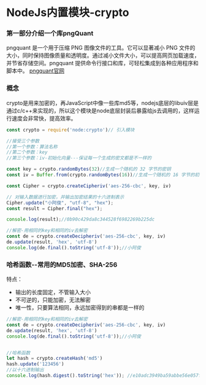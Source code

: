 # NodeJs内置模块-crypto
### 第一部分介绍一个库pngQuant
  pngquant 是一个用于压缩 PNG 图像文件的工具。它可以显著减小 PNG 文件的大小，同时保持图像质量和透明度。通过减小文件大小，可以提高网页加载速度，并节省存储空间。pngquant 提供命令行接口和库，可轻松集成到各种应用程序和脚本中。
  [pngquant官网](http://pngquant.com/)
### 概念
  crypto是用来加密的，再JavaScript中像一些库md5等，nodejs底层的libuiv层是通过c/c++来实现的，所以这个模块是node底层封装后暴露给js去调用的，这样运行速度会非常快，提高效率。
  ```javascript
const crypto = require('node:crypto')// 引入模块

//接受三个参数
//第一个参数：算法名称
//第二个参数：key
//第三个参数：iv-初始化向量---保证每一个生成的密文都是不一样的

const key = crypto.randomBytes(32)//生成一个随机的 32 字节的密钥
const iv = Buffer.from(crypto.randomBytes(16))//生成一个随机的 16 字节的初始化向量 (IV)

const Cipher = crypto.createCipheriv('aes-256-cbc', key, iv)

// 对输入数据进行加密，并输出加密结果的十六进制表示
Cipher.update("小阿俊", "utf-8", "hex");
const result = Cipher.final("hex");

console.log(result);//0b90c429da8c344528f6982269b225dc

//解密-用相同的key和相同的iv去解密
const de = crypto.createDecipheriv('aes-256-cbc', key, iv)
de.update(result, 'hex', 'utf-8')
console.log(de.final().toString('utf-8'));//小阿俊
  ```
### 哈希函数--常用的MD5加密、SHA-256
  特点：
* 输出的长度固定，不管输入大小
* 不可逆的，只能加密，无法解密
* 唯一性，只要算法相同，永远加密得到的串都是一样的
```javascript
//解密-用相同的key和相同的iv去解密
const de = crypto.createDecipheriv('aes-256-cbc', key, iv)
de.update(result, 'hex', 'utf-8')
console.log(de.final().toString('utf-8'));//小阿俊


//哈希函数
let hash = crypto.createHash('md5')
hash.update('123456')
//以十六进制输出
console.log(hash.digest().toString('hex')); //e10adc3949ba59abbe56e057f20f883e
```